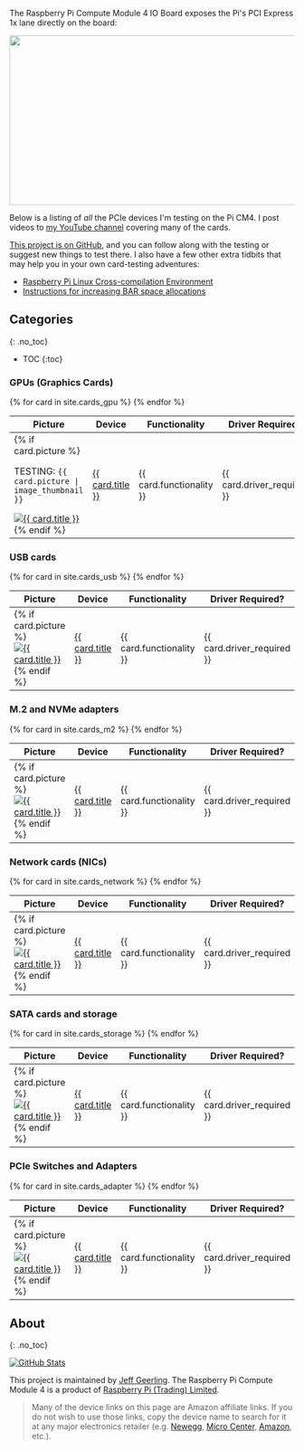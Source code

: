 The Raspberry Pi Compute Module 4 IO Board exposes the Pi's PCI Express 1x lane directly on the board:

<img src="{{ site.url }}/images/cm4-io-board-pcie-slot.jpeg" style="display: block; margin: auto;" width="595" height="300" />

Below is a listing of _all_ the PCIe devices I'm testing on the Pi CM4. I post videos to [my YouTube channel](https://www.youtube.com/c/JeffGeerling) covering many of the cards.

[This project is on GitHub](https://github.com/geerlingguy/raspberry-pi-pcie-devices), and you can follow along with the testing or suggest new things to test there. I also have a few other extra tidbits that may help you in your own card-testing adventures:

  - [Raspberry Pi Linux Cross-compilation Environment](https://github.com/geerlingguy/raspberry-pi-pcie-devices/tree/master/extras/cross-compile)
  - [Instructions for increasing BAR space allocations](https://gist.github.com/geerlingguy/9d78ea34cab8e18d71ee5954417429df)

## Categories
{: .no_toc}

- TOC
{:toc}

### GPUs (Graphics Cards)

<table class="card_table">
  <thead>
    <tr>
      <th>Picture</th>
      <th>Device</th>
      <th>Functionality</th>
      <th>Driver Required?</th>
      <th>Links</th>
    </tr>
  </thead>
  <tbody>
{% for card in site.cards_gpu %}
    <tr>
      <td>
        {% if card.picture %}
          <p>TESTING: <code>{{ card.picture | image_thumbnail }}</code></p>
          <a href="{{ card.url }}"><img class="card_table_picture" src="{{ card.picture | image_thumbnail }}" alt="{{ card.title }}"></a>
        {% endif %}
      </td>
      <td><a href="{{ card.url }}">{{ card.title }}</a></td>
      <td>{{ card.functionality }}</td>
      <td>{{ card.driver_required }}</td>
      <td><a href="{{ card.github_issue }}">GitHub Issue</a> | <a href="{{ card.buy_link }}">Buy Card</a></td>
    </tr>
{% endfor %}
  </tbody>
</table>

### USB cards

<table class="card_table">
  <thead>
    <tr>
      <th>Picture</th>
      <th>Device</th>
      <th>Functionality</th>
      <th>Driver Required?</th>
      <th>Links</th>
    </tr>
  </thead>
  <tbody>
{% for card in site.cards_usb %}
    <tr>
      <td>
        {% if card.picture %}
          <a href="{{ card.url }}"><img class="card_table_picture" src="{{ card.picture }}" alt="{{ card.title }}"></a>
        {% endif %}
      </td>
      <td><a href="{{ card.url }}">{{ card.title }}</a></td>
      <td>{{ card.functionality }}</td>
      <td>{{ card.driver_required }}</td>
      <td><a href="{{ card.github_issue }}">GitHub Issue</a> | <a href="{{ card.buy_link }}">Buy Card</a></td>
    </tr>
{% endfor %}
  </tbody>
</table>

### M.2 and NVMe adapters

<table class="card_table">
  <thead>
    <tr>
      <th>Picture</th>
      <th>Device</th>
      <th>Functionality</th>
      <th>Driver Required?</th>
      <th>Links</th>
    </tr>
  </thead>
  <tbody>
{% for card in site.cards_m2 %}
    <tr>
      <td>
        {% if card.picture %}
          <a href="{{ card.url }}"><img class="card_table_picture" src="{{ card.picture }}" alt="{{ card.title }}"></a>
        {% endif %}
      </td>
      <td><a href="{{ card.url }}">{{ card.title }}</a></td>
      <td>{{ card.functionality }}</td>
      <td>{{ card.driver_required }}</td>
      <td><a href="{{ card.github_issue }}">GitHub Issue</a> | <a href="{{ card.buy_link }}">Buy Card</a></td>
    </tr>
{% endfor %}
  </tbody>
</table>

### Network cards (NICs)

<table class="card_table">
  <thead>
    <tr>
      <th>Picture</th>
      <th>Device</th>
      <th>Functionality</th>
      <th>Driver Required?</th>
      <th>Links</th>
    </tr>
  </thead>
  <tbody>
{% for card in site.cards_network %}
    <tr>
      <td>
        {% if card.picture %}
          <a href="{{ card.url }}"><img class="card_table_picture" src="{{ card.picture }}" alt="{{ card.title }}"></a>
        {% endif %}
      </td>
      <td><a href="{{ card.url }}">{{ card.title }}</a></td>
      <td>{{ card.functionality }}</td>
      <td>{{ card.driver_required }}</td>
      <td><a href="{{ card.github_issue }}">GitHub Issue</a> | <a href="{{ card.buy_link }}">Buy Card</a></td>
    </tr>
{% endfor %}
  </tbody>
</table>

### SATA cards and storage

<table class="card_table">
  <thead>
    <tr>
      <th>Picture</th>
      <th>Device</th>
      <th>Functionality</th>
      <th>Driver Required?</th>
      <th>Links</th>
    </tr>
  </thead>
  <tbody>
{% for card in site.cards_storage %}
    <tr>
      <td>
        {% if card.picture %}
          <a href="{{ card.url }}"><img class="card_table_picture" src="{{ card.picture }}" alt="{{ card.title }}"></a>
        {% endif %}
      </td>
      <td><a href="{{ card.url }}">{{ card.title }}</a></td>
      <td>{{ card.functionality }}</td>
      <td>{{ card.driver_required }}</td>
      <td><a href="{{ card.github_issue }}">GitHub Issue</a> | <a href="{{ card.buy_link }}">Buy Card</a></td>
    </tr>
{% endfor %}
  </tbody>
</table>

### PCIe Switches and Adapters

<table class="card_table">
  <thead>
    <tr>
      <th>Picture</th>
      <th>Device</th>
      <th>Functionality</th>
      <th>Driver Required?</th>
      <th>Links</th>
    </tr>
  </thead>
  <tbody>
{% for card in site.cards_adapter %}
    <tr>
      <td>
        {% if card.picture %}
          <a href="{{ card.url }}"><img class="card_table_picture" src="{{ card.picture }}" alt="{{ card.title }}"></a>
        {% endif %}
      </td>
      <td><a href="{{ card.url }}">{{ card.title }}</a></td>
      <td>{{ card.functionality }}</td>
      <td>{{ card.driver_required }}</td>
      <td><a href="{{ card.github_issue }}">GitHub Issue</a> | <a href="{{ card.buy_link }}">Buy Card</a></td>
    </tr>
{% endfor %}
  </tbody>
</table>

## About
{: .no_toc}

[![GitHub Stats](https://github-readme-stats.vercel.app/api/pin?username=geerlingguy&repo=raspberry-pi-pcie-devices&show_icons=true&hide_border=true&show_owner=true&theme=graywhite)](https://github.com/geerlingguy/raspberry-pi-pcie-devices)

This project is maintained by [Jeff Geerling](https://www.jeffgeerling.com). The Raspberry Pi Compute Module 4 is a product of [Raspberry Pi (Trading) Limited](https://www.raspberrypi.org/about/).

> Many of the device links on this page are Amazon affiliate links. If you do not wish to use those links, copy the device name to search for it at any major electronics retailer (e.g. [Newegg](https://www.newegg.com), [Micro Center](https://www.microcenter.com), [Amazon](https://www.amazon.com), etc.).
